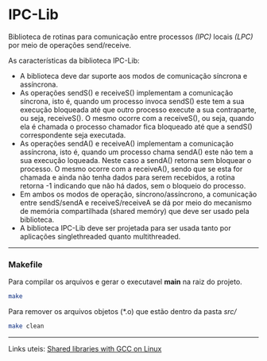 # IPC-Lib

Biblioteca de rotinas para comunicação entre processos *(IPC)* locais *(LPC)* por meio de operações send/receive.

As características da biblioteca IPC-Lib:

- A biblioteca deve dar suporte aos modos de comunicação síncrona e assíncrona.
- As operações sendS() e receiveS() implementam a comunicação síncrona, isto é, quando um processo invoca sendS() este tem a sua execução bloqueada até que outro processo execute a sua contraparte, ou seja, receiveS(). O mesmo ocorre com a receiveS(), ou seja, quando ela é chamada o processo chamador fica bloqueado até que a sendS() correspondente seja executada.
- As operações sendA() e receiveA() implementam a comunicação assíncrona, isto é, quando um processo chama sendA() este não tem a sua execução  loqueada. Neste caso a sendA() retorna sem bloquear o processo. O mesmo ocorre com a receiveA(), sendo que se esta for chamada e ainda não tenha dados para serem recebidos, a rotina retorna -1 indicando que não há dados, sem o bloqueio do processo.
- Em ambos os modos de operação, síncrono/assíncrono, a comunicação entre sendS/sendA e receiveS/receiveA se dá por meio do mecanismo de memória compartilhada (shared memóry) que deve ser usado pela biblioteca.
- A biblioteca IPC-Lib deve ser projetada para ser usada tanto por aplicações singlethreaded quanto multithreaded.

---

### Makefile

Para compilar os arquivos e gerar o executavel **main** na raiz do projeto.
```bash
make
```

Para remover os arquivos objetos (*.o) que estão dentro da pasta *src/*
```bash
make clean
```

---

Links uteis:
[Shared libraries with GCC on Linux](https://www.cprogramming.com/tutorial/shared-libraries-linux-gcc.html)
